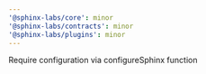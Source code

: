 ```yaml
---
'@sphinx-labs/core': minor
'@sphinx-labs/contracts': minor
'@sphinx-labs/plugins': minor
---
```


Require configuration via configureSphinx function
